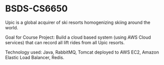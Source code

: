 # BSDS-CS6650

Upic is a global acquirer of ski resorts homogenizing skiing around the world.

Goal for Course Project: Build a cloud based system (using AWS Cloud services) that can record all lift rides from all Upic resorts.

Technology used: Java, RabbitMQ, Tomcat deployed to AWS EC2, Amazon Elastic Load Balancer, Redis.
